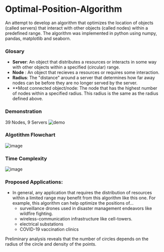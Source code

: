 # Optimal-Position-Algorithm
An attempt to develop an algorithm that optimizes the location of objects (called servers) that interact with other objects (called nodes) within a predefined range. The algorithm was implemented in python using numpy, pandas, matplotlib and seaborn.

### Glosary
- **Server**: An object that distributes a resources or interacts in some way with other objects within a specified (circular) range.
- **Node**  : An object that recieves a resources or requires some interaction.
- **Radius**: The "distance" around a server that determines how far away nodes can be before they are no longer served by the server.
- **Most connected object/node: The node that has the highest number of nodes within a specified radius. This radius is the same as the radius defined above.   

### Demonstration
39 Nodes, 9 Servers 
![demo](https://user-images.githubusercontent.com/40518057/116802534-80c9bb80-aae1-11eb-8928-5a5c08189049.gif)

### Algotithm Flowchart
![image](https://user-images.githubusercontent.com/40518057/116802184-f97b4880-aade-11eb-98a5-99431f8338b0.png)

### Time Complexity
![image](https://user-images.githubusercontent.com/40518057/116802219-38a99980-aadf-11eb-9631-43a4c6e392e5.png)

### Proposed Applications:
- In general, any application that requires the distribution of resources within a limited range may benefit from this algorithm like this one. For example, this algorithm can help optimize the positions of…
  - surveillance drones used in disaster management endeavors like wildfire fighting.
  - wireless-communication infrastructure like cell-towers.
  - electrical substations
  - COVID-19 vaccination clinics

Preliminary analysis reveals that the number of circles depends on the radius of the circle and density of the points.

